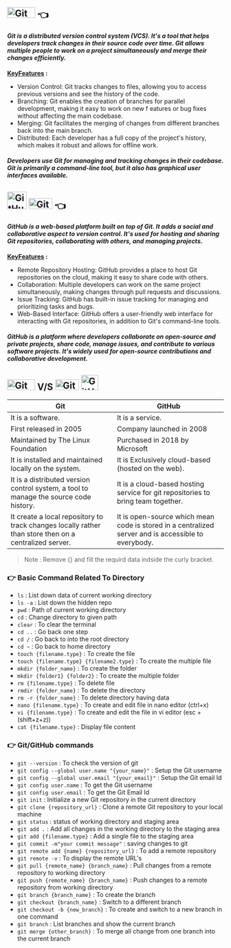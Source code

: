 ## <img src="https://encrypted-tbn0.gstatic.com/images?q=tbn:ANd9GcSAAU0AmFU2Dl800ntVCg_LLdocDQgV8bQT8Jg0l3-8aQ&" alt="Git" width="65" height="25">  👈
#### _Git is a distributed version control system (VCS). It's a tool that helps developers track changes in their source code over time. Git allows multiple people to work on a project simultaneously and merge their changes efficiently._

<div><b><u>KeyFeatures</u> : </b></div> 

+ Version Control: Git tracks changes to files, allowing you to access previous versions and see the history of the code.
+ Branching: Git enables the creation of branches for parallel development, making it easy to work on new f eatures or bug fixes without affecting the main codebase.
+ Merging: Git facilitates the merging of changes from different branches back into the main branch.
+ Distributed: Each developer has a full copy of the project's history, which makes it robust and allows for offline work.

##### _Developers use Git for managing and tracking changes in their codebase. Git is primarily a command-line tool, but it also has graphical user interfaces available._

## <img src="https://github.githubassets.com/images/modules/logos_page/GitHub-Mark.png" alt="GitHub" width="45" height="40"> <img src="https://github.githubassets.com/images/modules/logos_page/GitHub-Logo.png" alt="GitHub" width="55" height="25">  👈
#### _GitHub is a web-based platform built on top of Git. It adds a social and collaborative aspect to version control. It's used for hosting and sharing Git repositories, collaborating with others, and managing projects._

<div><b><u>KeyFeatures</u> : </b></div> 

+ Remote Repository Hosting: GitHub provides a place to host Git repositories on the cloud, making it easy to share code with others.
+ Collaboration: Multiple developers can work on the same project simultaneously, making changes through pull requests and discussions.
+ Issue Tracking: GitHub has built-in issue tracking for managing and prioritizing tasks and bugs.
+ Web-Based Interface: GitHub offers a user-friendly web interface for interacting with Git repositories, in addition to Git's command-line tools.

##### _GitHub is a platform where developers collaborate on open-source and private projects, share code, manage issues, and contribute to various software projects. It's widely used for open-source contributions and collaborative development._

##    <img src="https://encrypted-tbn0.gstatic.com/images?q=tbn:ANd9GcSAAU0AmFU2Dl800ntVCg_LLdocDQgV8bQT8Jg0l3-8aQ&s" alt="Git" width="65" height="25"> V/S <img src="https://github.githubassets.com/images/modules/logos_page/GitHub-Logo.png" alt="GitHub" width="55" height="25"> <img src="https://encrypted-tbn0.gstatic.com/images?q=tbn:ANd9GcRrx85c1BCMfU1d9p3JFYplq0s1920-73056g&usqp=CAU" alt="GitHub" width="40" height="35">



Git  | GitHub
------------- | -------------
It is a software.  | It is a service.
First released in 2005  | Company launched in 2008
Maintained by The Linux Foundation  | Purchased in 2018 by Microsoft
It is installed and maintained locally on the system.  | It is Exclusively cloud-based (hosted on the web).
It is a distributed version control system, a tool to manage the source code history.  | It is a cloud-based hosting service for git repositories to bring team together.
It create a local repository to track changes locally rather than store then on a centralized server.  | It is open-source which mean code is stored in a centralized server and is accessible to everybody.

> Note : Remove {} and fill the requird data indside the curly bracket.

### 👉 Basic Command Related To Directory

- `ls` : List down data of current working directory
- `ls -a` : List down the hidden repo
- `pwd` : Path of current working directory
- `cd` : Change directory to given path
- `clear` : To clear the terminal
- `cd ..` : Go back one step
- `cd /` : Go back to into the root directory
- `cd ~` : Go back to home directory
- `touch {filename.type}` : To create the file
- `touch {filename.type} {filename2.type}` : To create the multiple file
- `mkdir {folder_name}` : To create the folder
- `mkdir {folder1} {folder2}` : To create the multiple folder
- `rm {filename.type}` : To delete file
- `rmdir {folder_name}` : To delete the directory
- `rm -r {folder_name}` : To delete directory having data
- `nano {filename.type}` : To create and edit file in nano editor (ctrl+x)
- `vi {filename.type}` : To create and edit the file in vi editor (esc + (shift+z+z))
- `cat {filename.type}` : Display file content

### 👉 Git/GitHub commands

- `git --version` : To check the version of git
- `git config --global user.name "{your_name}"` : Setup the Git username
- `git config --global user.email "{your_email}"` : Setup the Git email Id
- `git config user.name` : To get the Git username
- `git config user.email` : To get the Git Email Id
- `git init` : Initialize a new Git repository in the current directory
- `git clone {repository_url}` : Clone a remote Git repository to your local machine
- `git status` : status of working directory and staging area
- `git add .` : Add all changes in the working directory to the staging area
- `git add {filename.type}` : Add a single file to the staging area
- `git commit -m"your commit message"` : saving changes to git
- `git remote add {name} {repository_url}` : To add a remote repository 
- `git remote -v` : To display the remote URL's
- `git pull {remote_name} {branch_name}` : Pull changes from a remote repository to working directory
- `git push {remote_name} {branch_name}` : Push changes to a remote repository from working directory
- `git branch {branch_name}` : To create the branch
- `git checkout {branch_name}` : Switch to a different branch
- `git checkout -b {new_branch}` : To create and switch to a new branch in one command
- `git branch` : List branches and show the current branch
- `git merge {other_branch}` : To merge all change from one branch into the current branch